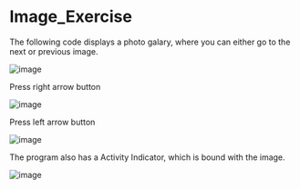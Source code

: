 # Image_Exercise
The following code displays a photo galary, where you can either go to the next or previous image.

![image](https://github.com/Charl913/Image_Exercise/assets/73072328/14736739-6366-4b6d-824f-f6e3426ac4b1)

Press right arrow button

![image](https://github.com/Charl913/Image_Exercise/assets/73072328/f8baec7c-ca15-411f-904c-e30514891b6d)

Press left arrow button

![image](https://github.com/Charl913/Image_Exercise/assets/73072328/9cb3139c-8abe-4109-9e37-753eb9e22eda)

The program also has a Activity Indicator, which is bound with the image.

![image](https://github.com/Charl913/Image_Exercise/assets/73072328/72e89d96-b9b1-40f5-a329-e83523557f82)
